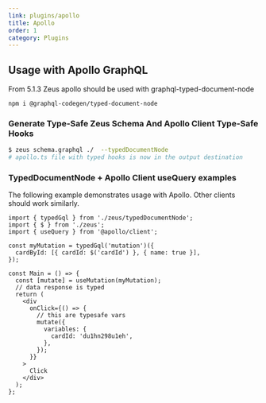 ```yaml
---
link: plugins/apollo
title: Apollo
order: 1
category: Plugins
---
```


## Usage with Apollo GraphQL

From 5.1.3 Zeus apollo should be used with graphql-typed-document-node

```
npm i @graphql-codegen/typed-document-node
```

### Generate Type-Safe Zeus Schema And Apollo Client Type-Safe Hooks

```sh
$ zeus schema.graphql ./  --typedDocumentNode
# apollo.ts file with typed hooks is now in the output destination
```

### TypedDocumentNode + Apollo Client useQuery examples

The following example demonstrates usage with Apollo. Other clients should work similarly.

```tsx
import { typedGql } from './zeus/typedDocumentNode';
import { $ } from './zeus';
import { useQuery } from '@apollo/client';

const myMutation = typedGql('mutation')({
  cardById: [{ cardId: $('cardId') }, { name: true }],
});

const Main = () => {
  const [mutate] = useMutation(myMutation);
  // data response is typed
  return (
    <div
      onClick={() => {
        // this are typesafe vars
        mutate({
          variables: {
            cardId: 'du1hn298u1eh',
          },
        });
      }}
    >
      Click
    </div>
  );
};
```
